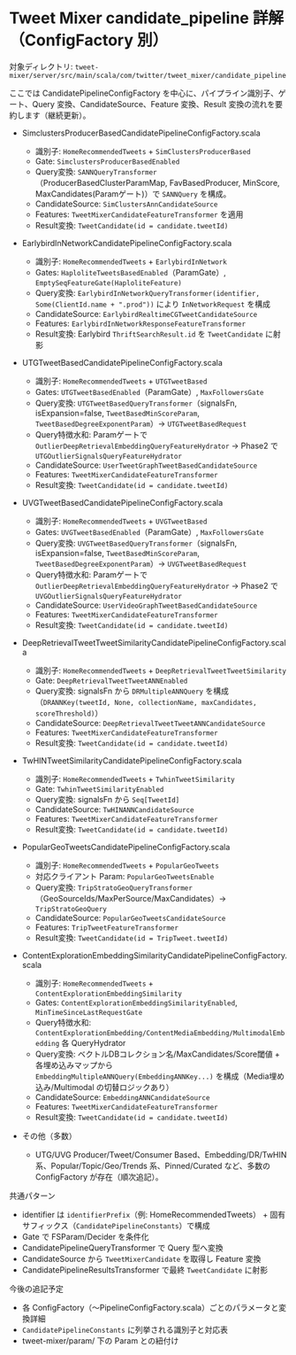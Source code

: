 # Tweet Mixer candidate_pipeline 詳解（ConfigFactory 別）

対象ディレクトリ: `tweet-mixer/server/src/main/scala/com/twitter/tweet_mixer/candidate_pipeline`

ここでは CandidatePipelineConfigFactory を中心に、パイプライン識別子、ゲート、Query 変換、CandidateSource、Feature 変換、Result 変換の流れを要約します（継続更新）。

- SimclustersProducerBasedCandidatePipelineConfigFactory.scala
  - 識別子: `HomeRecommendedTweets` + `SimClustersProducerBased`
  - Gate: `SimclustersProducerBasedEnabled`
  - Query変換: `SANNQueryTransformer`（ProducerBasedClusterParamMap, FavBasedProducer, MinScore, MaxCandidates(Paramゲート)）で `SANNQuery` を構成。
  - CandidateSource: `SimClustersAnnCandidateSource`
  - Features: `TweetMixerCandidateFeatureTransformer` を適用
  - Result変換: `TweetCandidate(id = candidate.tweetId)`

- EarlybirdInNetworkCandidatePipelineConfigFactory.scala
  - 識別子: `HomeRecommendedTweets` + `EarlybirdInNetwork`
  - Gates: `HaploliteTweetsBasedEnabled`（ParamGate）, `EmptySeqFeatureGate(HaploliteFeature)`
  - Query変換: `EarlybirdInNetworkQueryTransformer(identifier, Some(ClientId.name + ".prod"))` により `InNetworkRequest` を構成
  - CandidateSource: `EarlybirdRealtimeCGTweetCandidateSource`
  - Features: `EarlybirdInNetworkResponseFeatureTransformer`
  - Result変換: Earlybird `ThriftSearchResult.id` を `TweetCandidate` に射影

- UTGTweetBasedCandidatePipelineConfigFactory.scala
  - 識別子: `HomeRecommendedTweets` + `UTGTweetBased`
  - Gates: `UTGTweetBasedEnabled`（ParamGate）, `MaxFollowersGate`
  - Query変換: `UTGTweetBasedQueryTransformer`（signalsFn, isExpansion=false, `TweetBasedMinScoreParam`, `TweetBasedDegreeExponentParam`）→ `UTGTweetBasedRequest`
  - Query特徴水和: Paramゲートで `OutlierDeepRetrievalEmbeddingQueryFeatureHydrator` → Phase2 で `UTGOutlierSignalsQueryFeatureHydrator`
  - CandidateSource: `UserTweetGraphTweetBasedCandidateSource`
  - Features: `TweetMixerCandidateFeatureTransformer`
  - Result変換: `TweetCandidate(id = candidate.tweetId)`

- UVGTweetBasedCandidatePipelineConfigFactory.scala
  - 識別子: `HomeRecommendedTweets` + `UVGTweetBased`
  - Gates: `UVGTweetBasedEnabled`（ParamGate）, `MaxFollowersGate`
  - Query変換: `UVGTweetBasedQueryTransformer`（signalsFn, isExpansion=false, `TweetBasedMinScoreParam`, `TweetBasedDegreeExponentParam`）→ `UVGTweetBasedRequest`
  - Query特徴水和: Paramゲートで `OutlierDeepRetrievalEmbeddingQueryFeatureHydrator` → Phase2 で `UVGOutlierSignalsQueryFeatureHydrator`
  - CandidateSource: `UserVideoGraphTweetBasedCandidateSource`
  - Features: `TweetMixerCandidateFeatureTransformer`
  - Result変換: `TweetCandidate(id = candidate.tweetId)`

- DeepRetrievalTweetTweetSimilarityCandidatePipelineConfigFactory.scala
  - 識別子: `HomeRecommendedTweets` + `DeepRetrievalTweetTweetSimilarity`
  - Gate: `DeepRetrievalTweetTweetANNEnabled`
  - Query変換: signalsFn から `DRMultipleANNQuery` を構成（`DRANNKey(tweetId, None, collectionName, maxCandidates, scoreThreshold)`）
  - CandidateSource: `DeepRetrievalTweetTweetANNCandidateSource`
  - Features: `TweetMixerCandidateFeatureTransformer`
  - Result変換: `TweetCandidate(id = candidate.tweetId)`

- TwHINTweetSimilarityCandidatePipelineConfigFactory.scala
  - 識別子: `HomeRecommendedTweets` + `TwhinTweetSimilarity`
  - Gate: `TwhinTweetSimilarityEnabled`
  - Query変換: signalsFn から `Seq[TweetId]`
  - CandidateSource: `TwHINANNCandidateSource`
  - Features: `TweetMixerCandidateFeatureTransformer`
  - Result変換: `TweetCandidate(id = candidate.tweetId)`

- PopularGeoTweetsCandidatePipelineConfigFactory.scala
  - 識別子: `HomeRecommendedTweets` + `PopularGeoTweets`
  - 対応クライアント Param: `PopularGeoTweetsEnable`
  - Query変換: `TripStratoGeoQueryTransformer`（GeoSourceIds/MaxPerSource/MaxCandidates）→ `TripStratoGeoQuery`
  - CandidateSource: `PopularGeoTweetsCandidateSource`
  - Features: `TripTweetFeatureTransformer`
  - Result変換: `TweetCandidate(id = TripTweet.tweetId)`

- ContentExplorationEmbeddingSimilarityCandidatePipelineConfigFactory.scala
  - 識別子: `HomeRecommendedTweets` + `ContentExplorationEmbeddingSimilarity`
  - Gates: `ContentExplorationEmbeddingSimilarityEnabled`, `MinTimeSinceLastRequestGate`
  - Query特徴水和: `ContentExplorationEmbedding/ContentMediaEmbedding/MultimodalEmbedding` 各 QueryHydrator
  - Query変換: ベクトルDBコレクション名/MaxCandidates/Score閾値 + 各埋め込みマップから `EmbeddingMultipleANNQuery(EmbeddingANNKey...)` を構成（Media埋め込み/Multimodal の切替ロジックあり）
  - CandidateSource: `EmbeddingANNCandidateSource`
  - Features: `TweetMixerCandidateFeatureTransformer`
  - Result変換: `TweetCandidate(id = candidate.tweetId)`

- その他（多数）
  - UTG/UVG Producer/Tweet/Consumer Based、Embedding/DR/TwHIN 系、Popular/Topic/Geo/Trends 系、Pinned/Curated など、多数の ConfigFactory が存在（順次追記）。

共通パターン
- identifier は `identifierPrefix`（例: HomeRecommendedTweets） + 固有サフィックス（`CandidatePipelineConstants`）で構成
- Gate で FSParam/Decider を条件化
- CandidatePipelineQueryTransformer で Query 型へ変換
- CandidateSource から `TweetMixerCandidate` を取得し Feature 変換
- CandidatePipelineResultsTransformer で最終 `TweetCandidate` に射影

今後の追記予定
- 各 ConfigFactory（〜PipelineConfigFactory.scala）ごとのパラメータと変換詳細
- `CandidatePipelineConstants` に列挙される識別子と対応表
- tweet-mixer/param/ 下の Param との紐付け
